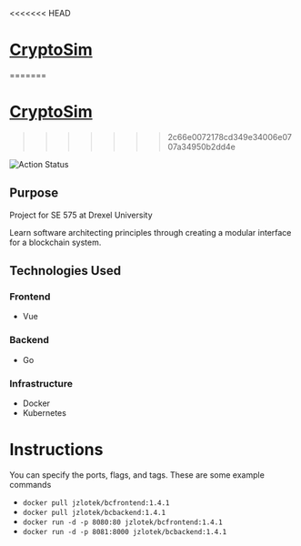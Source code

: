<<<<<<< HEAD
# [CryptoSim](https://github.com/jzlotek/bc/blob/main/README.md)
=======
# [CryptoSim](https://github.com/jzlotek/bc/README.md)
>>>>>>> 2c66e0072178cd349e34006e0707a34950b2dd4e

![Action Status](https://github.com/jzlotek/bc/workflows/Deploy%20to%20docker%20hub/badge.svg)
## Purpose

Project for SE 575 at Drexel University

Learn software architecting principles through creating a modular interface for a blockchain system.

## Technologies Used

### Frontend

- Vue

### Backend

- Go

### Infrastructure

- Docker
- Kubernetes

# Instructions
You can specify the ports, flags, and tags. These are some example commands
 - `docker pull jzlotek/bcfrontend:1.4.1`
 - `docker pull jzlotek/bcbackend:1.4.1`
 - `docker run -d -p 8080:80 jzlotek/bcfrontend:1.4.1`
 - `docker run -d -p 8081:8000 jzlotek/bcbackend:1.4.1`